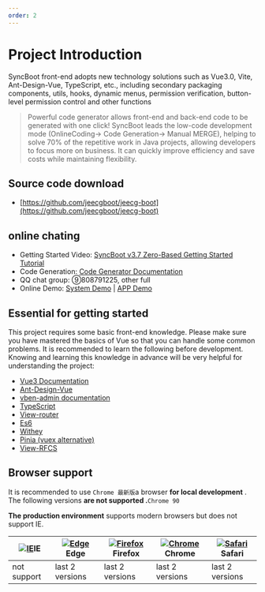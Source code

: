 ```yaml
---
order: 2
---
```


# Project Introduction

SyncBoot front-end adopts new technology solutions such as Vue3.0, Vite, Ant-Design-Vue, TypeScript, etc., including secondary packaging components, utils, hooks, dynamic menus, permission verification, button-level permission control and other functions

> Powerful code generator allows front-end and back-end code to be generated with one click! SyncBoot leads the low-code development mode (OnlineCoding-> Code Generation-> Manual MERGE), helping to solve 70% of the repetitive work in Java projects, allowing developers to focus more on business. It can quickly improve efficiency and save costs while maintaining flexibility.

## Source code download

- [https://github.com/jeecgboot/jeecg-boot](https://github.com/jeecgboot/jeecg-boot)

## online chating

- Getting Started Video: [SyncBoot v3.7 Zero-Based Getting Started Tutorial](https://www.bilibili.com/video/BV1wE421N7Xb)
- Code Generation: [Code Generator Documentation](https://help.jeecg.com/java/codegen/online.html)
- QQ chat group: ⑨808791225, other full
- Online Demo: [System Demo](http://boot3.jeecg.com) | [APP Demo](http://app.jeecg.com)

## Essential for getting started

This project requires some basic front-end knowledge. Please make sure you have mastered the basics of Vue so that you can handle some common problems. It is recommended to learn the following before development. Knowing and learning this knowledge in advance will be very helpful for understanding the project:

- [Vue3 Documentation](https://cn.vuejs.org)
- [Ant-Design-Vue](https://www.antdv.com/components/overview-cn)
- [vben-admin documentation](https://doc.vvbin.cn)
- [TypeScript](https://www.typescriptlang.org)
- [View-router](https://next.router.vuejs.org)
- [Es6](https://es6.ruanyifeng.com/)
- [Withey](https://vitejs.dev)
- [Pinia (vuex alternative)](https://pinia.esm.dev/introduction.html)
- [View-RFCS](https://github.com/vuejs/rfcs)

## Browser support

It is recommended to use `Chrome 最新版`a browser **for local development** . The following versions **are not supported .**`Chrome 90`

**The production environment** supports modern browsers but does not support IE.

| [![IE](https://jeecgos.oss-cn-beijing.aliyuncs.com/files/browser/internet-explorer_9-11_48x48.png)](http://godban.github.io/browsers-support-badges/)IE | [![ Edge](https://jeecgos.oss-cn-beijing.aliyuncs.com/files/browser/edge_48x48.png)](http://godban.github.io/browsers-support-badges/)Edge | [![Firefox](https://jeecgos.oss-cn-beijing.aliyuncs.com/files/browser/firefox_48x48.png)](http://godban.github.io/browsers-support-badges/)Firefox | [![Chrome](https://jeecgos.oss-cn-beijing.aliyuncs.com/files/browser/chrome_48x48.png)](http://godban.github.io/browsers-support-badges/)Chrome | [![Safari](https://jeecgos.oss-cn-beijing.aliyuncs.com/files/browser/safari_48x48.png)](http://godban.github.io/browsers-support-badges/)Safari |
| ------------------------------------------------------------------------------------------------------------------------------------------------------- | ------------------------------------------------------------------------------------------------------------------------------------------ | -------------------------------------------------------------------------------------------------------------------------------------------------- | ----------------------------------------------------------------------------------------------------------------------------------------------- | ----------------------------------------------------------------------------------------------------------------------------------------------- |
| not support                                                                                                                                             | last 2 versions                                                                                                                            | last 2 versions                                                                                                                                    | last 2 versions                                                                                                                                 | last 2 versions                                                                                                                                 |
